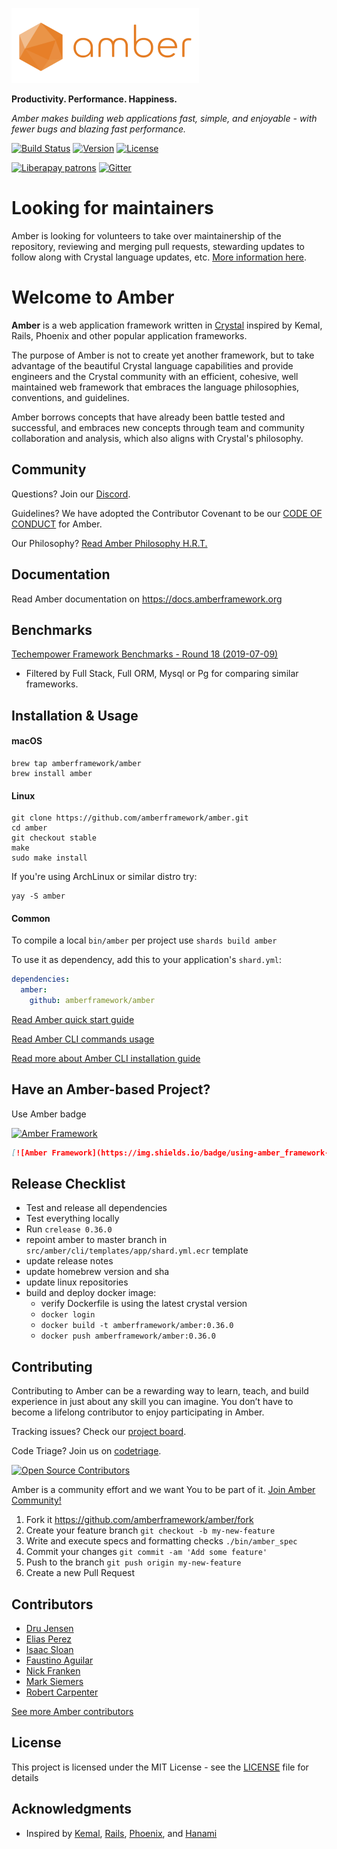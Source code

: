 ![amber](https://github.com/amberframework/site-assets/raw/master/images/amber-horizontal.png)

**Productivity. Performance. Happiness.**

_Amber makes building web applications fast, simple, and enjoyable - with fewer bugs and blazing fast performance._

[![Build Status](https://travis-ci.org/amberframework/amber.svg?branch=master)](https://travis-ci.org/amberframework/amber)
[![Version](https://img.shields.io/github/tag/amberframework/amber.svg?maxAge=360&label=version)](https://github.com/amberframework/amber/releases/latest)
[![License](https://img.shields.io/github/license/amberframework/amber.svg)](https://github.com/amberframework/amber/blob/master/LICENSE)

[![Liberapay patrons](https://img.shields.io/liberapay/patrons/amber-framework.svg?label=liberapay%20patrons)](https://liberapay.com/amber-framework/)
[![Gitter](https://img.shields.io/gitter/room/amberframework/amber.svg)](https://gitter.im/amberframework/amber)

# Looking for maintainers

Amber is looking for volunteers to take over maintainership of the repository, reviewing and merging pull requests, stewarding updates to follow along with Crystal language updates, etc. [More information here](https://github.com/amberframework/amber/issues/1277).

# Welcome to Amber

**Amber** is a web application framework written in [Crystal](https://crystal-lang.org/) inspired by Kemal, Rails, Phoenix and other popular application frameworks.

The purpose of Amber is not to create yet another framework, but to take advantage of the beautiful Crystal language capabilities and provide engineers and the Crystal community with an efficient, cohesive, well maintained web framework that embraces the language philosophies, conventions, and guidelines.

Amber borrows concepts that have already been battle tested and successful, and embraces new concepts through team and community collaboration and analysis, which also aligns with Crystal's philosophy.

## Community

Questions? Join our [Discord](https://discord.gg/7hcPbC9t8Y).

Guidelines? We have adopted the Contributor Covenant to be our [CODE OF CONDUCT](.github/CODE_OF_CONDUCT.md) for Amber.

Our Philosophy? [Read Amber Philosophy H.R.T.](.github/AMBER_PHILOSOPHY.md)

## Documentation

Read Amber documentation on https://docs.amberframework.org

## Benchmarks

[Techempower Framework Benchmarks - Round 18 (2019-07-09)](https://www.techempower.com/benchmarks/#section=data-r18&hw=ph&test=json&c=6&d=9&o=e)

* Filtered by Full Stack, Full ORM, Mysql or Pg for comparing similar frameworks.

## Installation & Usage

#### macOS

```
brew tap amberframework/amber
brew install amber
```

#### Linux

```
git clone https://github.com/amberframework/amber.git
cd amber
git checkout stable
make
sudo make install
```

If you're using ArchLinux or similar distro try:

```
yay -S amber
```

#### Common

To compile a local `bin/amber` per project use `shards build amber`

To use it as dependency, add this to your application's `shard.yml`:

```yaml
dependencies:
  amber:
    github: amberframework/amber
```

[Read Amber quick start guide](https://docs.amberframework.org/amber/getting-started)

[Read Amber CLI commands usage](https://docs.amberframework.org/amber/cli)

[Read more about Amber CLI installation guide](https://docs.amberframework.org/amber/guides/installation)

## Have an Amber-based Project?

Use Amber badge

[![Amber Framework](https://img.shields.io/badge/using-amber_framework-orange.svg)](https://amberframework.org/)

```markdown
[![Amber Framework](https://img.shields.io/badge/using-amber_framework-orange.svg)](https://amberframework.org/)
```
## Release Checklist

- Test and release all dependencies
- Test everything locally
- Run `crelease 0.36.0`
- repoint amber to master branch in `src/amber/cli/templates/app/shard.yml.ecr` template
- update release notes
- update homebrew version and sha
- update linux repositories
- build and deploy docker image:
  - verify Dockerfile is using the latest crystal version
  - `docker login`
  - `docker build -t amberframework/amber:0.36.0`
  - `docker push amberframework/amber:0.36.0`

## Contributing

Contributing to Amber can be a rewarding way to learn, teach, and build experience in just about any skill you can imagine. You don’t have to become a lifelong contributor to enjoy participating in Amber.

Tracking issues? Check our [project board](https://github.com/orgs/amberframework/projects/1?fullscreen=true).

Code Triage? Join us on [codetriage](https://www.codetriage.com/amberframework/amber).

[![Open Source Contributors](https://www.codetriage.com/amberframework/amber/badges/users.svg)](https://www.codetriage.com/amberframework/amber)

Amber is a community effort and we want You to be part of it. [Join Amber Community!](https://github.com/amberframework/amber/blob/master/.github/CONTRIBUTING.md)

1. Fork it https://github.com/amberframework/amber/fork
2. Create your feature branch `git checkout -b my-new-feature`
3. Write and execute specs and formatting checks `./bin/amber_spec`
4. Commit your changes `git commit -am 'Add some feature'`
5. Push to the branch `git push origin my-new-feature`
6. Create a new Pull Request

## Contributors

- [Dru Jensen](https://github.com/drujensen "drujensen")
- [Elias Perez](https://github.com/eliasjpr "eliasjpr")
- [Isaac Sloan](https://github.com/elorest "elorest")
- [Faustino Aguilar](https://github.com/faustinoaq "faustinoaq")
- [Nick Franken](https://github.com/fridgerator "fridgerator")
- [Mark Siemers](https://github.com/marksiemers "marksiemers")
- [Robert Carpenter](https://github.com/robacarp "robacarp")

[See more Amber contributors](https://github.com/amberframework/amber/graphs/contributors)

## License

This project is licensed under the MIT License - see the [LICENSE](LICENSE) file for details

## Acknowledgments

* Inspired by [Kemal](https://kemalcr.com/), [Rails](https://rubyonrails.org/), [Phoenix](https://phoenixframework.org/), and [Hanami](https://hanamirb.org/)
